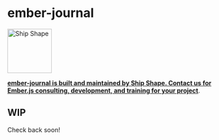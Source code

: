 # ember-journal

<a href="https://shipshape.io/"><img src="http://i.imgur.com/DWHQjA5.png" alt="Ship Shape" width="100" height="100"/></a>

**[ember-journal is built and maintained by Ship Shape. Contact us for Ember.js consulting, development, and training for your project](https://shipshape.io/ember-consulting/)**.

## WIP

Check back soon!
